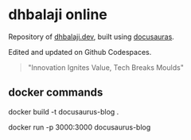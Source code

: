 # dhbalaji online

Repository of [dhbalaji.dev](https://dhbalaji.dev), built using [docusauras](https://docusaurus.io/).


Edited and updated on Github Codespaces.

> "Innovation Ignites Value, Tech Breaks Moulds"

## docker commands

docker build -t docusaurus-blog .

docker run -p 3000:3000 docusaurus-blog